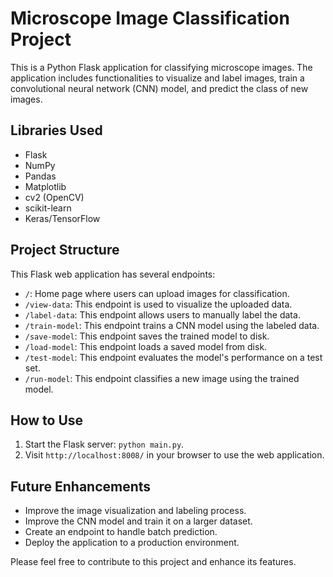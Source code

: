 # Microscope Image Classification Project

This is a Python Flask application for classifying microscope images. The application includes functionalities to visualize and label images, train a convolutional neural network (CNN) model, and predict the class of new images.

## Libraries Used
* Flask
* NumPy
* Pandas
* Matplotlib
* cv2 (OpenCV)
* scikit-learn
* Keras/TensorFlow

## Project Structure

This Flask web application has several endpoints:

* `/`: Home page where users can upload images for classification.
* `/view-data`: This endpoint is used to visualize the uploaded data.
* `/label-data`: This endpoint allows users to manually label the data.
* `/train-model`: This endpoint trains a CNN model using the labeled data.
* `/save-model`: This endpoint saves the trained model to disk.
* `/load-model`: This endpoint loads a saved model from disk.
* `/test-model`: This endpoint evaluates the model's performance on a test set.
* `/run-model`: This endpoint classifies a new image using the trained model.

## How to Use

1. Start the Flask server: `python main.py`.
2. Visit `http://localhost:8008/` in your browser to use the web application.

## Future Enhancements

* Improve the image visualization and labeling process.
* Improve the CNN model and train it on a larger dataset.
* Create an endpoint to handle batch prediction.
* Deploy the application to a production environment.

Please feel free to contribute to this project and enhance its features.
